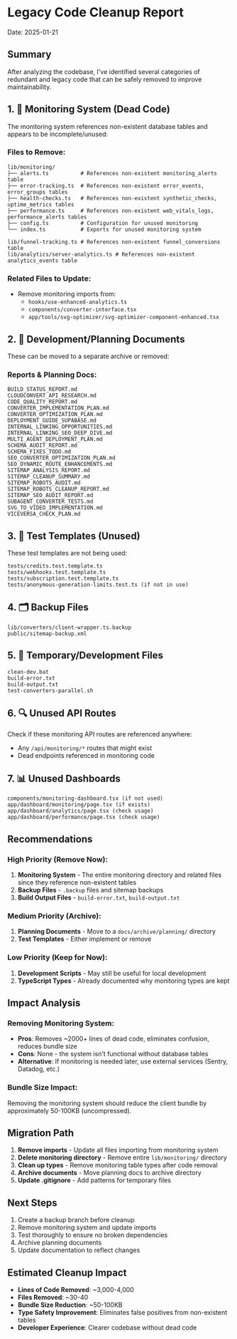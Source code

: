# Legacy Code Cleanup Report

Date: 2025-01-21

## Summary

After analyzing the codebase, I've identified several categories of redundant and legacy code that can be safely removed to improve maintainability.

## 1. 🚨 Monitoring System (Dead Code)

The monitoring system references non-existent database tables and appears to be incomplete/unused:

### Files to Remove:
```
lib/monitoring/
├── alerts.ts          # References non-existent monitoring_alerts table
├── error-tracking.ts  # References non-existent error_events, error_groups tables
├── health-checks.ts   # References non-existent synthetic_checks, uptime_metrics tables
├── performance.ts     # References non-existent web_vitals_logs, performance_alerts tables
├── config.ts          # Configuration for unused monitoring
└── index.ts           # Exports for unused monitoring system

lib/funnel-tracking.ts # References non-existent funnel_conversions table
lib/analytics/server-analytics.ts # References non-existent analytics_events table
```

### Related Files to Update:
- Remove monitoring imports from:
  - `hooks/use-enhanced-analytics.ts`
  - `components/converter-interface.tsx`
  - `app/tools/svg-optimizer/svg-optimizer-component-enhanced.tsx`

## 2. 📄 Development/Planning Documents

These can be moved to a separate archive or removed:

### Reports & Planning Docs:
```
BUILD_STATUS_REPORT.md
CLOUDCONVERT_API_RESEARCH.md
CODE_QUALITY_REPORT.md
CONVERTER_IMPLEMENTATION_PLAN.md
CONVERTER_OPTIMIZATION_PLAN.md
DEPLOYMENT_GUIDE_SUPABASE.md
INTERNAL_LINKING_OPPORTUNITIES.md
INTERNAL_LINKING_SEO_DEEP_DIVE.md
MULTI_AGENT_DEPLOYMENT_PLAN.md
SCHEMA_AUDIT_REPORT.md
SCHEMA_FIXES_TODO.md
SEO_CONVERTER_OPTIMIZATION_PLAN.md
SEO_DYNAMIC_ROUTE_ENHANCEMENTS.md
SITEMAP_ANALYSIS_REPORT.md
SITEMAP_CLEANUP_SUMMARY.md
SITEMAP_ROBOTS_AUDIT.md
SITEMAP_ROBOTS_CLEANUP_REPORT.md
SITEMAP_SEO_AUDIT_REPORT.md
SUBAGENT_CONVERTER_TESTS.md
SVG_TO_VIDEO_IMPLEMENTATION.md
VICEVERSA_CHECK_PLAN.md
```

## 3. 🔧 Test Templates (Unused)

These test templates are not being used:
```
tests/credits.test.template.ts
tests/webhooks.test.template.ts
tests/subscription.test.template.ts
tests/anonymous-generation-limits.test.ts (if not in use)
```

## 4. 🗂️ Backup Files

```
lib/converters/client-wrapper.ts.backup
public/sitemap-backup.xml
```

## 5. 🧹 Temporary/Development Files

```
clean-dev.bat
build-error.txt
build-output.txt
test-converters-parallel.sh
```

## 6. 🔍 Unused API Routes

Check if these monitoring API routes are referenced anywhere:
- Any `/api/monitoring/*` routes that might exist
- Dead endpoints referenced in monitoring code

## 7. 📊 Unused Dashboards

```
components/monitoring-dashboard.tsx (if not used)
app/dashboard/monitoring/page.tsx (if exists)
app/dashboard/analytics/page.tsx (check usage)
app/dashboard/performance/page.tsx (check usage)
```

## Recommendations

### High Priority (Remove Now):
1. **Monitoring System** - The entire monitoring directory and related files since they reference non-existent tables
2. **Backup Files** - `.backup` files and sitemap backups
3. **Build Output Files** - `build-error.txt`, `build-output.txt`

### Medium Priority (Archive):
1. **Planning Documents** - Move to a `docs/archive/planning/` directory
2. **Test Templates** - Either implement or remove

### Low Priority (Keep for Now):
1. **Development Scripts** - May still be useful for local development
2. **TypeScript Types** - Already documented why monitoring types are kept

## Impact Analysis

### Removing Monitoring System:
- **Pros**: Removes ~2000+ lines of dead code, eliminates confusion, reduces bundle size
- **Cons**: None - the system isn't functional without database tables
- **Alternative**: If monitoring is needed later, use external services (Sentry, Datadog, etc.)

### Bundle Size Impact:
Removing the monitoring system should reduce the client bundle by approximately 50-100KB (uncompressed).

## Migration Path

1. **Remove imports** - Update all files importing from monitoring system
2. **Delete monitoring directory** - Remove entire `lib/monitoring/` directory
3. **Clean up types** - Remove monitoring table types after code removal
4. **Archive documents** - Move planning docs to archive directory
5. **Update .gitignore** - Add patterns for temporary files

## Next Steps

1. Create a backup branch before cleanup
2. Remove monitoring system and update imports
3. Test thoroughly to ensure no broken dependencies
4. Archive planning documents
5. Update documentation to reflect changes

## Estimated Cleanup Impact

- **Lines of Code Removed**: ~3,000-4,000
- **Files Removed**: ~30-40
- **Bundle Size Reduction**: ~50-100KB
- **Type Safety Improvement**: Eliminates false positives from non-existent tables
- **Developer Experience**: Clearer codebase without dead code